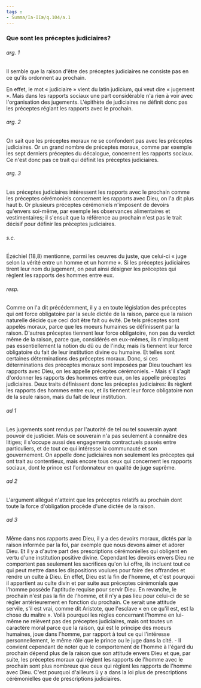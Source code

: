 ```yaml
---
tags : 
- Summa/Ia-IIæ/q.104/a.1
---
```


### Que sont les préceptes judiciaires?

###### arg. 1
Il semble que la raison d'être des préceptes judiciaires ne consiste pas en ce qu'ils ordonnent au prochain. 

En effet, le mot « judiciaire » vient du latin judicium, qui veut dire « jugement ». Mais dans les rapports sociaux une part considérable n'a rien à voir avec l'organisation des jugements. L'épithète de judiciaires ne définit donc pas les préceptes réglant les rapports avec le prochain. 

###### arg. 2
On sait que les préceptes moraux ne se confondent pas avec les préceptes judiciaires. Or un grand nombre de préceptes moraux, comme par exemple les sept derniers préceptes du décalogue, concernent les rapports sociaux. Ce n'est donc pas ce trait qui définit les préceptes judiciaires. 

###### arg. 3
Les préceptes judiciaires intéressent les rapports avec le prochain comme les préceptes cérémoniels concernent les rapports avec Dieu, on l'a dit plus haut b. Or plusieurs préceptes cérémoniels n'imposent de devoirs qu'envers soi-même, par exemple les observances alimentaires et vestimentaires; il s'ensuit que la référence au prochain n'est pas le trait décisif pour définir les préceptes judiciaires. 

###### s.c.
Ézéchiel (18,8) mentionne, parmi les oeuvres du juste, que celui-ci « juge selon la vérité entre un homme et un homme ». Si les préceptes judiciaires tirent leur nom du jugement, on peut ainsi désigner les préceptes qui règlent les rapports des hommes entre eux. 

###### resp.
Comme on l'a dit précédemment, il y a en toute législation des préceptes qui ont force obligatoire par la seule dictée de la raison, parce que la raison naturelle décide que ceci doit être fait ou évité. De tels préceptes sont appelés moraux, parce que les moeurs humaines se définissent par la raison. D'autres préceptes tiennent leur force obligatoire, non pas du verdict même de la raison, parce que, considérés en eux-mêmes, ils n'impliquent pas essentiellement la notion du dû ou de l'indu; mais ils tiennent leur force obligatoire du fait de leur institution divine ou humaine. Et telles sont certaines déterminations des préceptes moraux. Donc, si ces déterminations des préceptes moraux sont imposées par Dieu touchant les rapports avec Dieu, on les appelle préceptes cérémoniels. - Mais s'il s'agit d'ordonner les rapports des hommes entre eux, on les appelle préceptes judiciaires. Deux traits définissent donc les préceptes judiciaires: ils règlent les rapports des hommes entre eux, et ils tiennent leur force obligatoire non de la seule raison, mais du fait de leur institution. 

###### ad 1
Les jugements sont rendus par l'autorité de tel ou tel souverain ayant pouvoir de justicier. Mais ce souverain n'a pas seulement à connaître des litiges; il s'occupe aussi des engagements contractuels passés entre particuliers, et de tout ce qui intéresse la communauté et son gouvernement. On appelle donc judiciaires non seulement les préceptes qui ont trait au contentieux, mais encore tous ceux qui concernent les rapports sociaux, dont le prince est l'ordonnateur en qualité de juge suprême. 

###### ad 2
L'argument allégué n'atteint que les préceptes relatifs au prochain dont toute la force d'obligation procède d'une dictée de la raison. 

###### ad 3
Même dans nos rapports avec Dieu, il y a des devoirs moraux, dictés par la raison informée par la foi, par exemple que nous devons aimer et adorer Dieu. Et il y a d'autre part des prescriptions cérémonielles qui obligent en vertu d'une institution positive divine. Cependant les devoirs envers Dieu ne comportent pas seulement les sacrifices qu'on lui offre, ils incluent tout ce qui peut mettre dans les dispositions voulues pour faire des offrandes et rendre un culte à Dieu. En effet, Dieu est la fin de l'homme, et c'est pourquoi il appartient au culte divin et par suite aux préceptes cérémonials que l'homme possède l'aptitude requise pour servir Dieu. En revanche, le prochain n'est pas la fin de l'homme, et il n'y a pas lieu pour celui-ci de se régler antérieurement en fonction du prochain. Ce serait une attitude servile, s'il est vrai, comme dit Aristote, que l'esclave « en ce qu'il est, est la chose du maître ». Voilà pourquoi les règles concernant l'homme en lui-même ne relèvent pas des préceptes judiciaires, mais ont toutes un caractère moral parce que la raison, qui est le principe des moeurs humaines, joue dans l'homme, par rapport à tout ce qui l'intéresse personnellement, le même rôle que le prince ou le juge dans la cité. - Il convient cependant de noter que le comportement de l'homme à l'égard du prochain dépend plus de la raison que son attitude envers Dieu et que, par suite, les préceptes moraux qui règlent les rapports de l'homme avec le prochain sont plus nombreux que ceux qui règlent les rapports de l'homme avec Dieu. C'est pourquoi d'ailleurs ü y a dans la loi plus de prescriptions cérémonielles que de prescriptions judiciaires. 

